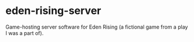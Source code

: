 # eden-rising-server
Game-hosting server software for Eden Rising (a fictional game from a play I was a part of).
